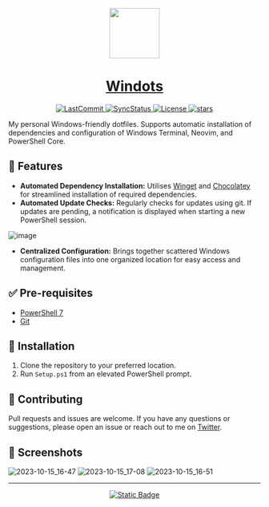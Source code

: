 <p align="center">
  <a href="https://scottmckendry.tech">
    <picture>
      <source media="(prefers-color-scheme: dark)" srcset="https://scottmckendry.tech/img/logo/icon2transparent.png">
      <img src="https://scottmckendry.tech/img/logo/icon1transparent.png" height="100">
    </picture>
    <h1 align="center">Windots</h1>
  </a>
</p>

<p align="center">
  <a href="https://github.com/scottmckendry/Windots/commit">
    <img alt="LastCommit" src="https://img.shields.io/github/last-commit/scottmckendry/windots/main?style=for-the-badge&logo=github&color=%237dcfff">
  </a>
  <a href="https://github.com/scottmckendry/Windots/actions/workflows/sync.yml">
    <img alt="SyncStatus" src="https://img.shields.io/github/actions/workflow/status/scottmckendry/Windots/sync.yml?style=for-the-badge&logo=github&label=Sync%20to%20dots&color=%23bb9af7">
  </a>
  <a href="https://github.com/scottmckendry/Windots/blob/main/LICENSE">
    <img alt="License" src="https://img.shields.io/github/license/scottmckendry/Windots?style=for-the-badge&logo=github&color=%239ece6a">
  </a>
  <a href="https://github.com/scottmckendry/Windots/stars">
    <img alt="stars" src="https://img.shields.io/github/stars/scottmckendry/windots?style=for-the-badge&logo=github&color=%23f7768e">
  </a>
</p>

My personal Windows-friendly dotfiles. Supports automatic installation of dependencies and configuration of Windows Terminal, Neovim, and PowerShell Core.

## 🎉 Features
- **Automated Dependency Installation:** Utilises [Winget](https://learn.microsoft.com/en-us/windows/package-manager/winget/) and [Chocolatey](https://chocolatey.org/) for streamlined installation of required dependencies.
- **Automated Update Checks:** Regularly checks for updates using git. If updates are pending, a notification is displayed when starting a new PowerShell session.

![image](https://github.com/scottmckendry/Windots/assets/39483124/89598017-6315-4054-ae56-be1f827c32a4)

- **Centralized Configuration:** Brings together scattered Windows configuration files into one organized location for easy access and management.

## ✅ Pre-requisites
- [PowerShell 7](https://learn.microsoft.com/en-us/powershell/scripting/install/installing-powershell-on-windows?view=powershell-7.3#install-powershell-using-winget-recommended)
- [Git](https://winget.run/pkg/Git/Git)

## 🚀 Installation
1. Clone the repository to your preferred location.
2. Run `Setup.ps1` from an elevated PowerShell prompt. 

## 🤝 Contributing
Pull requests and issues are welcome. If you have any questions or suggestions, please open an issue or reach out to me on [Twitter](https://twitter.com/scott_mckendry).

## 📸 Screenshots
![2023-10-15_16-47](https://github.com/scottmckendry/Windots/assets/39483124/13d40774-ea6f-421b-8e49-63f4399e342b)
![2023-10-15_17-08](https://github.com/scottmckendry/Windots/assets/39483124/9e311916-36cf-42f4-ba1e-df63cc00b335)
![2023-10-15_16-51](https://github.com/scottmckendry/Windots/assets/39483124/d849e56b-ebc5-4bb3-8dcb-07fb284eb6bf)

<hr>

<p align="center">
  <a href="https://scottmckendry.tech/the-ultimate-powershell-profile/">
    <img alt="Static Badge" src="https://img.shields.io/badge/Blog_Post-Go?style=for-the-badge&label=%F0%9F%92%ADRead&color=%237aa2f7">
  </a>
</p>
